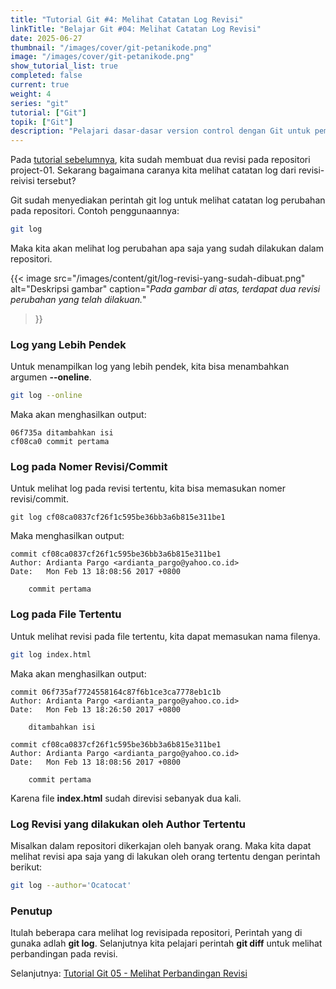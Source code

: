 ```yaml
---
title: "Tutorial Git #4: Melihat Catatan Log Revisi"
linkTitle: "Belajar Git #04: Melihat Catatan Log Revisi"
date: 2025-06-27
thumbnail: "/images/cover/git-petanikode.png"
image: "/images/cover/git-petanikode.png"
show_tutorial_list: true
completed: false
current: true 
weight: 4
series: "git"
tutorial: ["Git"]
topik: ["Git"]
description: "Pelajari dasar-dasar version control dengan Git untuk pemula."
---
```


Pada [tutorial sebelumnya](../git-commit), kita sudah membuat dua revisi pada repositori project-01. Sekarang bagaimana caranya kita melihat catatan log dari revisi-reivisi tersebut?

Git sudah menyediakan perintah git log untuk melihat catatan log perubahan pada repositori. Contoh penggunaannya:

```bash
git log
```

Maka kita akan melihat log perubahan apa saja yang sudah dilakukan dalam repositori.

{{< image 
    src="/images/content/git/log-revisi-yang-sudah-dibuat.png" 
    alt="Deskripsi gambar" 
    caption="*Pada gambar di atas, terdapat dua revisi perubahan yang telah dilakuan.*" 
>}}

### Log yang Lebih Pendek

Untuk menampilkan log yang lebih pendek, kita bisa menambahkan argumen **--oneline**.

```bash
git log --online
```

Maka akan menghasilkan output:

```log
06f735a ditambahkan isi
cf08ca0 commit pertama
```

### Log pada Nomer Revisi/Commit

Untuk melihat log pada revisi tertentu, kita bisa memasukan nomer revisi/commit.

```log
git log cf08ca0837cf26f1c595be36bb3a6b815e311be1
```

Maka menghasilkan output:

```log
commit cf08ca0837cf26f1c595be36bb3a6b815e311be1
Author: Ardianta Pargo <ardianta_pargo@yahoo.co.id>
Date:   Mon Feb 13 18:08:56 2017 +0800

    commit pertama
```

### Log pada File Tertentu

Untuk melihat revisi pada file tertentu, kita dapat memasukan nama filenya.

```bash
git log index.html
```

Maka akan menghasilkan output:

```log
commit 06f735af7724558164c87f6b1ce3ca7778eb1c1b
Author: Ardianta Pargo <ardianta_pargo@yahoo.co.id>
Date:   Mon Feb 13 18:26:50 2017 +0800

    ditambahkan isi

commit cf08ca0837cf26f1c595be36bb3a6b815e311be1
Author: Ardianta Pargo <ardianta_pargo@yahoo.co.id>
Date:   Mon Feb 13 18:08:56 2017 +0800

    commit pertama

```

Karena file **index.html** sudah direvisi sebanyak dua kali.

### Log Revisi yang dilakukan oleh Author Tertentu

Misalkan dalam repositori dikerkajan oleh banyak orang. Maka kita dapat melihat revisi apa saja yang di lakukan oleh orang tertentu dengan perintah berikut:

```bash
git log --author='Ocatocat'
```

### Penutup

Itulah beberapa cara melihat log revisipada repositori, Perintah yang di gunaka adlah **git log**. Selanjutnya kita pelajari perintah **git diff** untuk melihat perbandingan pada revisi.

Selanjutnya: [Tutorial Git 05 - Melihat Perbandingan Revisi](../git-diff)